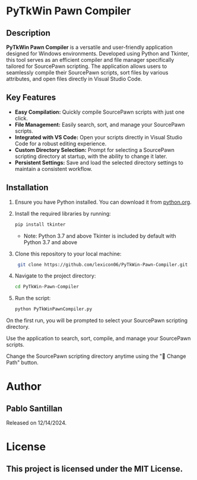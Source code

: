 # PyTkWin Pawn Compiler

## Description

**PyTkWin Pawn Compiler** is a versatile and user-friendly application designed for Windows environments. Developed using Python and Tkinter, this tool serves as an efficient compiler and file manager specifically tailored for SourcePawn scripting. The application allows users to seamlessly compile their SourcePawn scripts, sort files by various attributes, and open files directly in Visual Studio Code.

## Key Features

- **Easy Compilation:** Quickly compile SourcePawn scripts with just one click.
- **File Management:** Easily search, sort, and manage your SourcePawn scripts.
- **Integrated with VS Code:** Open your scripts directly in Visual Studio Code for a robust editing experience.
- **Custom Directory Selection:** Prompt for selecting a SourcePawn scripting directory at startup, with the ability to change it later.
- **Persistent Settings:** Save and load the selected directory settings to maintain a consistent workflow.

## Installation

1. Ensure you have Python installed. You can download it from [python.org](https://www.python.org/).
2. Install the required libraries by running:
   ```sh
   pip install tkinter
   ```
   - Note: Python 3.7 and above
Tkinter is included by default with Python 3.7 and above
3. Clone this repository to your local machine:
   ```sh
    git clone https://github.com/lexicon06/PyTkWin-Pawn-Compiler.git
   ```
4. Navigate to the project directory:
   ```sh
   cd PyTkWin-Pawn-Compiler
   ```

5. Run the script:
   ```sh
   python PyTkWinPawnCompiler.py
   ```

On the first run, you will be prompted to select your SourcePawn scripting directory.

Use the application to search, sort, compile, and manage your SourcePawn scripts.

Change the SourcePawn scripting directory anytime using the "📂 Change Path" button.


# Author
## Pablo Santillan

Released on 12/14/2024.

# License
## This project is licensed under the MIT License.
